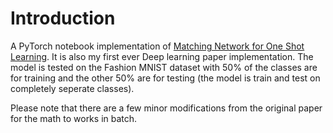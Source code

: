 # Introduction

A PyTorch notebook implementation of [Matching Network for One Shot Learning](https://arxiv.org/abs/1606.04080). 
It is also my first ever Deep learning paper implementation. 
The model is tested on the Fashion MNIST dataset with 50% of the classes are for training and the other 50% are for testing (the model is train and test on completely seperate classes).

Please note that there are a few minor modifications from the original paper for the math to works in batch. 
